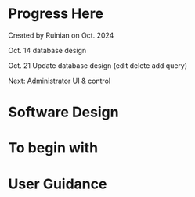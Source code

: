 # Progress Here

Created by Ruinian on Oct. 2024

Oct. 14 database design

Oct. 21 Update database design (edit delete add query)

Next: Administrator UI & control

# Software Design





# To begin with



# User Guidance
